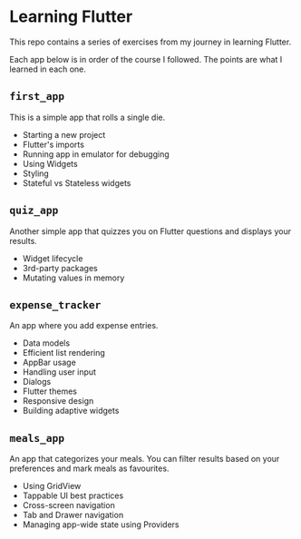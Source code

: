# Learning Flutter

This repo contains a series of exercises from my journey in learning Flutter.

Each app below is in order of the course I followed. The points are what I learned in each one.

## `first_app`

This is a simple app that rolls a single die.

- Starting a new project
- Flutter's imports
- Running app in emulator for debugging
- Using Widgets
- Styling
- Stateful vs Stateless widgets

## `quiz_app`

Another simple app that quizzes you on Flutter questions and displays your results.

- Widget lifecycle
- 3rd-party packages
- Mutating values in memory

## `expense_tracker`

An app where you add expense entries.

- Data models
- Efficient list rendering
- AppBar usage
- Handling user input
- Dialogs
- Flutter themes
- Responsive design
- Building adaptive widgets

## `meals_app`

An app that categorizes your meals. You can filter results based on your preferences and mark meals as favourites.

- Using GridView
- Tappable UI best practices
- Cross-screen navigation
- Tab and Drawer navigation
- Managing app-wide state using Providers
